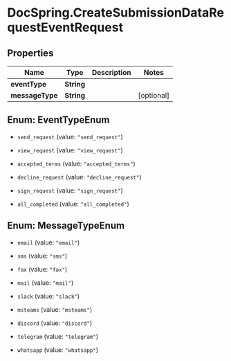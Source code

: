 # DocSpring.CreateSubmissionDataRequestEventRequest

## Properties

Name | Type | Description | Notes
------------ | ------------- | ------------- | -------------
**eventType** | **String** |  | 
**messageType** | **String** |  | [optional] 



## Enum: EventTypeEnum


* `send_request` (value: `"send_request"`)

* `view_request` (value: `"view_request"`)

* `accepted_terms` (value: `"accepted_terms"`)

* `decline_request` (value: `"decline_request"`)

* `sign_request` (value: `"sign_request"`)

* `all_completed` (value: `"all_completed"`)





## Enum: MessageTypeEnum


* `email` (value: `"email"`)

* `sms` (value: `"sms"`)

* `fax` (value: `"fax"`)

* `mail` (value: `"mail"`)

* `slack` (value: `"slack"`)

* `msteams` (value: `"msteams"`)

* `discord` (value: `"discord"`)

* `telegram` (value: `"telegram"`)

* `whatsapp` (value: `"whatsapp"`)




